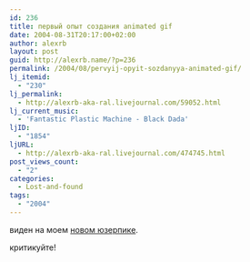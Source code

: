 ```yaml
---
id: 236
title: первый опыт создания animated gif
date: 2004-08-31T20:17:00+02:00
author: alexrb
layout: post
guid: http://alexrb.name/?p=236
permalink: /2004/08/pervyij-opyit-sozdanyya-animated-gif/
lj_itemid:
  - "230"
lj_permalink:
  - http://alexrb-aka-ral.livejournal.com/59052.html
lj_current_music:
  - 'Fantastic Plastic Machine - Black Dada'
ljID:
  - "1854"
ljURL:
  - http://alexrb-aka-ral.livejournal.com/474745.html
post_views_count:
  - "2"
categories:
  - Lost-and-found
tags:
  - "2004"
---
```

виден на моем [новом юзерпике](http://userpic.livejournal.com/19356501/2660668).

критикуйте!